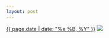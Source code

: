 ```yaml
---
layout: post
---
```


<p>
  <time><a href="/239">{{ page.date | date: "%e %B, %Y" }}</a></time>
  <a href="/239"><img src="{{ site.assets_url }}/239-640.jpg" srcset="{{ site.assets_url }}/239-1280.jpg 1280w, {{ site.assets_url }}/239-960.jpg 960w, {{ site.assets_url }}/239-640.jpg 640w, {{ site.assets_url }}/239-320.jpg 320w" sizes="(min-width: 700px) 50vw, calc(100vw - 2rem)" /></a>
</p>
